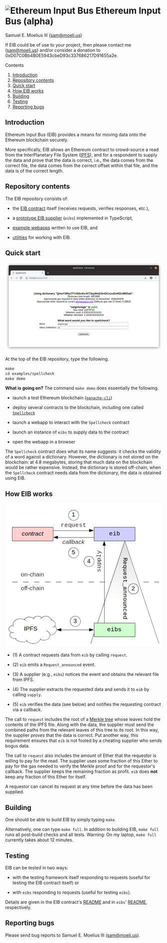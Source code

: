 # ![](https://raw.githubusercontent.com/smoelius/ethereum_input_bus/master/doc/logo.svg?sanitize=true "Ethereum Input Bus") Ethereum Input Bus (alpha)

Samuel E. Moelius III (<sam@moeli.us>)

If EIB could be of use to your project, then please contact me (<sam@moeli.us>) and/or consider a
donation to 0xD07C0Bb4B0E5943cbeD93c337686217D91655a2e.


Contents
1. [Introduction](#user-content-introduction)
2. [Repository contents](#user-content-repository-contents)
3. [Quick start](#user-content-quick-start)
4. [How EIB works](#user-content-how-eib-works)
5. [Building](#user-content-building)
6. [Testing](#user-content-testing)
7. [Reporting bugs](#user-content-reporting-bugs)


## Introduction

Ethereum Input Bus (EIB) provides a means for moving data onto the Ethereum blockchain securely.

More specifically, EIB allows an Ethereum contract to crowd-source a read from the InterPlanetary File
System ([IPFS](https://ipfs.io/)), and for a respondent to supply the data and prove that the data is
correct, i.e., the data comes from the correct file, the data comes from the correct offset within that
file, and the data is of the correct length.


## Repository contents

The EIB repository consists of:

  * the [EIB contract](eib/README.md) itself (receives requests, verifies responses, etc.),

  * a [prototype EIB supplier](eibs/README.md) (`eibs`) implemented in TypeScript,

  * [example webapps](examples/README.md) written to use EIB, and

  * [utilities](util/README.md) for working with EIB.


## Quick start

![](doc/spellcheck_screenshot.png)

At the top of the EIB repository, type the following.

    make
    cd examples/spellcheck
    make demo

**What is going on?**  The command `make demo` does essentially the following.

  * launch a test Ethereum blockchain ([`ganache-cli`](https://github.com/trufflesuite/ganache-cli))

  * deploy several contracts to the blockchain, including one called
    [`Spellcheck`](https://github.com/smoelius/ethereum_input_bus/blob/master/examples/spellcheck/contracts/Spellcheck.sol)

  * launch a webapp to interact with the `Spellcheck` contract

  * launch an instance of `eibs` to supply data to the contract

  * open the webapp in a browser

The `Spellcheck` contract does what its name suggests: it checks the validity of a word against a
dictionary.  However, the dictionary is not stored on the blockchain: at 4.8 megabytes, storing that
much data on the blockchain would be rather expensive.  Instead, the dictionary is stored off-chain;
when the `Spellcheck` contract needs data from the dictionary, the data is obtained using EIB.


## How EIB works

![](doc/overview.png)

  * (1) A contract requests data from `eib` by calling `request`.

  * (2) `eib` emits a `Request_announced` event.

  * (3) A supplier (e.g., `eibs`) notices the event and obtains the relevant file from IPFS.

  * (4) The supplier extracts the requested data and sends it to `eib` by calling `supply`.

  * (5) `eib` verifies the data (see below) and notifies the requesting contract via a callback.

The call to `request` includes the root of a [Merkle tree](https://en.wikipedia.org/wiki/Merkle_tree)
whose leaves hold the contents of the IPFS file.  Along with the data, the supplier must send the
combined paths from the relevant leaves of this tree to its root.  In this way, the supplier *proves*
that the data is correct.  Put another way, this requirement ensures that `eib` is not fooled by a
cheating supplier who sends bogus data.

The call to `request` also includes the amount of Ether that the requestor is willing to pay for the
read.  The supplier uses some fraction of this Ether to pay for the gas needed to verify the Merkle
proof and for the requestor's callback.  The supplier keeps the remaining fraction as profit.  `eib`
does **not** keep any fraction of this Ether for itself.

A requestor can cancel its request at any time before the data has been supplied.


## Building

One should be able to build EIB by simply typing `make`.

Alternatively, one can type `make full`.  In addition to building EIB, `make full` runs all post-build
checks and all tests.  Warning: On my laptop, `make full` currently takes about 12 minutes.


## Testing

EIB can be tested in two ways:

  * with the testing framework itself responding to requests (useful for testing the EIB contract
    itself) or

  * with `eibs` responding to requests (useful for testing `eibs`).

Details are given in the EIB contract's [README](eib/README.md) and in `eibs`'
[README](eibs/README.md), respectively.


## Reporting bugs

Please send bug reports to Samuel E. Moelius III (sam@moeli.us).


